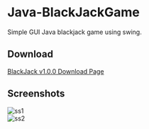 # Java-BlackJackGame
Simple GUI Java blackjack game using swing.

## Download
[BlackJack v1.0.0 Download Page](https://github.com/Jafnee/Java-BlackJackGame/releases/tag/v1.0.0)

## Screenshots
![ss1](https://user-images.githubusercontent.com/5748926/30494246-ed7844a8-9a79-11e7-86a6-f657d361a703.png)  
![ss2](https://user-images.githubusercontent.com/5748926/30494247-ed799c7c-9a79-11e7-80ad-4e23b6297713.png)  
